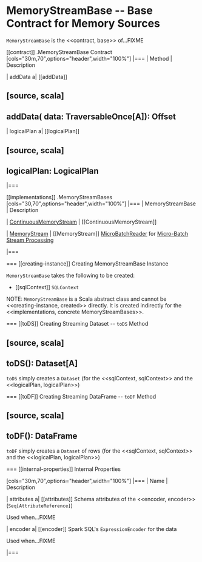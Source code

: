 # MemoryStreamBase -- Base Contract for Memory Sources

`MemoryStreamBase` is the <<contract, base>> of...FIXME

[[contract]]
.MemoryStreamBase Contract
[cols="30m,70",options="header",width="100%"]
|===
| Method
| Description

| addData
a| [[addData]]

[source, scala]
----
addData(
  data: TraversableOnce[A]): Offset
----

| logicalPlan
a| [[logicalPlan]]

[source, scala]
----
logicalPlan: LogicalPlan
----

|===

[[implementations]]
.MemoryStreamBases
[cols="30,70",options="header",width="100%"]
|===
| MemoryStreamBase
| Description

| [ContinuousMemoryStream](ContinuousMemoryStream.md)
| [[ContinuousMemoryStream]]

| [MemoryStream](MemoryStream.md)
| [[MemoryStream]] [MicroBatchReader](../../micro-batch-execution/MicroBatchReader.md) for [Micro-Batch Stream Processing](../../micro-batch-execution/index.md)

|===

=== [[creating-instance]] Creating MemoryStreamBase Instance

`MemoryStreamBase` takes the following to be created:

* [[sqlContext]] `SQLContext`

NOTE: `MemoryStreamBase` is a Scala abstract class and cannot be <<creating-instance, created>> directly. It is created indirectly for the <<implementations, concrete MemoryStreamBases>>.

=== [[toDS]] Creating Streaming Dataset -- `toDS` Method

[source, scala]
----
toDS(): Dataset[A]
----

`toDS` simply creates a `Dataset` (for the <<sqlContext, sqlContext>> and the <<logicalPlan, logicalPlan>>)

=== [[toDF]] Creating Streaming DataFrame -- `toDF` Method

[source, scala]
----
toDF(): DataFrame
----

`toDF` simply creates a `Dataset` of rows (for the <<sqlContext, sqlContext>> and the <<logicalPlan, logicalPlan>>)

=== [[internal-properties]] Internal Properties

[cols="30m,70",options="header",width="100%"]
|===
| Name
| Description

| attributes
a| [[attributes]] Schema attributes of the <<encoder, encoder>> (`Seq[AttributeReference]`)

Used when...FIXME

| encoder
a| [[encoder]] Spark SQL's `ExpressionEncoder` for the data

Used when...FIXME

|===
